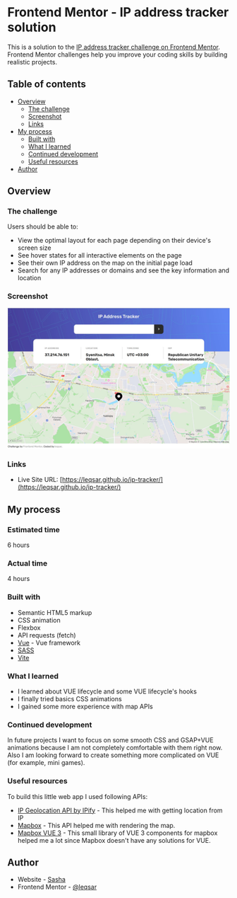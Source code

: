 # Frontend Mentor - IP address tracker solution

This is a solution to the [IP address tracker challenge on Frontend Mentor](https://www.frontendmentor.io/challenges/ip-address-tracker-I8-0yYAH0). Frontend Mentor challenges help you improve your coding skills by building realistic projects.

## Table of contents

- [Overview](#overview)
  - [The challenge](#the-challenge)
  - [Screenshot](#screenshot)
  - [Links](#links)
- [My process](#my-process)
  - [Built with](#built-with)
  - [What I learned](#what-i-learned)
  - [Continued development](#continued-development)
  - [Useful resources](#useful-resources)
- [Author](#author)

## Overview

### The challenge

Users should be able to:

- View the optimal layout for each page depending on their device's screen size
- See hover states for all interactive elements on the page
- See their own IP address on the map on the initial page load
- Search for any IP addresses or domains and see the key information and location

### Screenshot

![](./screenshot.jpg)

### Links

- Live Site URL: [https://leqsar.github.io/ip-tracker/](https://leqsar.github.io/ip-tracker/)

## My process

### Estimated time

6 hours

### Actual time

4 hours

### Built with

- Semantic HTML5 markup
- CSS animation
- Flexbox
- API requests (fetch)
- [Vue](https://vuejs.org/) - Vue framework
- [SASS](https://sass-lang.com/)
- [Vite](https://vitejs-dev.translate.goog/?_x_tr_sl=en&_x_tr_tl=ru&_x_tr_hl=ru&_x_tr_pto=sc)

### What I learned

- I learned about VUE lifecycle and some VUE lifecycle's hooks
- I finally tried basics CSS animations
- I gained some more experience with map APIs

### Continued development

In future projects I want to focus on some smooth CSS and GSAP+VUE animations because I am not completely comfortable with them right now. Also I am looking forward to create something more complicated on VUE (for example, mini games).

### Useful resources

To build this little web app I used following APIs:

- [IP Geolocation API by IPify](https://geo.ipify.org/) - This helped me with getting location from IP
- [Mapbox](https://www.mapbox.com/) - This API helped me with rendering the map.
- [Mapbox VUE 3](https://vue-mapbox-gl.studiometa.dev/) - This small library of VUE 3 components for mapbox helped me a lot since Mapbox doesn't have any solutions for VUE.

## Author

- Website - [Sasha](https://www.instagram.com/lek_an_arteg/)
- Frontend Mentor - [@leqsar](https://www.frontendmentor.io/profile/yourusername)
